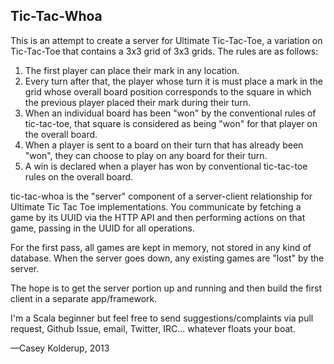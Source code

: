 ## Tic-Tac-Whoa

This is an attempt to create a server for Ultimate Tic-Tac-Toe, a variation on Tic-Tac-Toe that 
contains a 3x3 grid of 3x3 grids. The rules are as follows:

1. The first player can place their mark in any location.
2. Every turn after that, the player whose turn it is must place a mark in the grid whose 
overall board position corresponds to the square in which the previous player placed their mark during their turn.
3. When an individual board has been "won" by the conventional rules of tic-tac-toe, that square is considered as being "won" for that player on the overall board.
4. When a player is sent to a board on their turn that has already been "won", they can choose to play on any board for their turn.
5. A win is declared when a player has won by conventional tic-tac-toe rules on the overall board.

tic-tac-whoa is the "server" component of a server-client relationship for Ultimate Tic Tac Toe implementations. You communicate by fetching a game by its UUID via the HTTP API and then performing actions on that game, passing in the UUID for all operations.

For the first pass, all games are kept in memory, not stored in any kind of database. When the server goes down, any existing games are "lost" by the server.

The hope is to get the server portion up and running and then build the first client in a separate app/framework.

I'm a Scala beginner but feel free to send suggestions/complaints via pull request, Github Issue, email, Twitter, IRC... whatever floats your boat.

—Casey Kolderup, 2013
